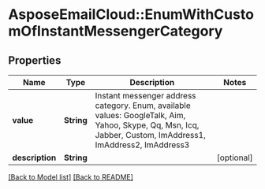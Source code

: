 # AsposeEmailCloud::EnumWithCustomOfInstantMessengerCategory

## Properties
Name | Type | Description | Notes
---- | ---- | ----------- | -----
**value** |**String** | Instant messenger address category. Enum, available values: GoogleTalk, Aim, Yahoo, Skype, Qq, Msn, Icq, Jabber, Custom, ImAddress1, ImAddress2, ImAddress3 | 
**description** |**String** |  | [optional] 


[[Back to Model list]](Models.md) [[Back to README]](README.md)
